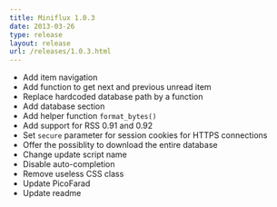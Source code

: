 ```yaml
---
title: Miniflux 1.0.3
date: 2013-03-26
type: release
layout: release
url: /releases/1.0.3.html
---
```


* Add item navigation
* Add function to get next and previous unread item
* Replace hardcoded database path by a function
* Add database section
* Add helper function `format_bytes()`
* Add support for RSS 0.91 and 0.92
* Set `secure` parameter for session cookies for HTTPS connections
* Offer the possiblity to download the entire database
* Change update script name
* Disable auto-completion
* Remove useless CSS class
* Update PicoFarad
* Update readme
